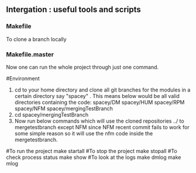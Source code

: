 
## Intergation : useful tools and scripts ##


### Makefile
To clone a branch locally 
### Makefile.master
Now one can run the whole project through just one command. 

#Environment

1. cd to your home directory and  clone all git branches for the modules in a certain directory say "spacey" . This means below would be all valid directories containing the code:
	spacey/DM
	spacey/HUM
	spacey/RPM
	spacey/NFM
	spacey/mergingTestBranch
2. cd spacey/mergingTestBranch
3. Now run below commands which will use the cloned repositories ../ to mergetestbranch except NFM since NFM recent commit fails to work for some simple reason so it will use the nfm code inside the mergetestbranch.

#To run the project
make startall
#To stop the project
make stopall
#To check process status
make show
#To look at the logs
make dmlog
make mlog



